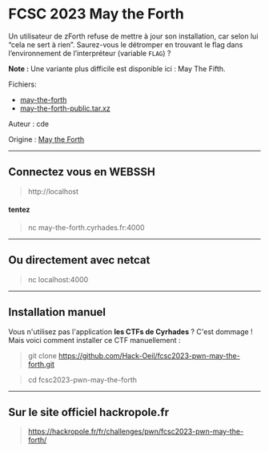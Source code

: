 # FCSC 2023 May the Forth

Un utilisateur de zForth refuse de mettre à jour son installation, car selon lui “cela ne sert à rien”. Saurez-vous le détromper en trouvant le flag dans l’environnement de l’interpréteur (variable ```FLAG```) ?

**Note :** Une variante plus difficile est disponible ici : May The Fifth.



Fichiers:
- [may-the-forth](may-the-forth)
- [may-the-forth-public.tar.xz](may-the-forth-public.tar.xz)


Auteur : cde

Origine : [May the Forth](https://hackropole.fr/fr/challenges/pwn/fcsc2023-pwn-may-the-forth/)


-----------

## Connectez vous en WEBSSH
> http://localhost

#### tentez 
> nc may-the-forth.cyrhades.fr:4000

-----------

## Ou directement avec netcat
> nc localhost:4000


-----------


## Installation manuel
Vous n'utilisez pas l'application **les CTFs de Cyrhades** ? C'est dommage !
Mais voici comment installer ce CTF manuellement :

> git clone https://github.com/Hack-Oeil/fcsc2023-pwn-may-the-forth.git

> cd fcsc2023-pwn-may-the-forth


-----------


## Sur le site officiel hackropole.fr
> https://hackropole.fr/fr/challenges/pwn/fcsc2023-pwn-may-the-forth/